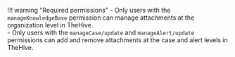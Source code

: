 !!! warning "Required permissions"
    - Only users with the `manageKnowledgeBase` permission can manage attachments at the organization level in TheHive.  
    - Only users with the `manageCase/update` and `manageAlert/update` permissions can add and remove attachments at the case and alert levels in TheHive.   